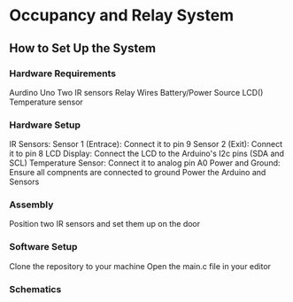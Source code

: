 <h1>Occupancy and Relay System</h1>
 
<h2>How to Set Up the System</h2>
<h3>Hardware Requirements</h3>
Aurdino Uno
Two IR sensors
Relay
Wires
Battery/Power Source
LCD()
Temperature sensor

<h3>Hardware Setup</h3>
IR Sensors:
 Sensor 1 (Entrace): Connect it to pin 9
 Sensor 2 (Exit): Connect it to pin 8
LCD Display:
 Connect the LCD to the Arduino's I2c pins (SDA and SCL)
Temperature Sensor:
 Connect it to analog pin A0
Power and Ground:
 Ensure all compnents are connected to ground
 Power the Arduino and Sensors

 

<h3>Assembly</h3>
Position two IR sensors and set them up on the door

<h3>Software Setup</h3>
Clone the repository to your machine 
Open the main.c file in your editor

<h3>Schematics</h3>

